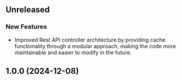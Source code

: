 ## Unreleased

### New Features
- Improved Rest API controller architecture by providing cache functionality through a modular approach, making the code more maintainable and easier to modify in the future.

## 1.0.0 (2024-12-08)
